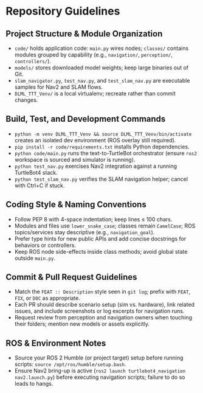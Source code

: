 # Repository Guidelines

## Project Structure & Module Organization
- `code/` holds application code: `main.py` wires nodes; `classes/` contains modules grouped by capability (e.g., `navigation/`, `perception/`, `controllers/`).
- `models/` stores downloaded model weights; keep large binaries out of Git.
- `slam_navigator.py`, `test_nav.py`, and `test_slam_nav.py` are executable samples for Nav2 and SLAM flows.
- `DLML_TTT_Venv/` is a local virtualenv; recreate rather than commit changes.

## Build, Test, and Development Commands
- `python -m venv DLML_TTT_Venv && source DLML_TTT_Venv/bin/activate` creates an isolated dev environment (ROS overlay still required).
- `pip install -r code/requirements.txt` installs Python dependencies.
- `python code/main.py` runs the text-to-TurtleBot orchestrator (ensure `ros2` workspace is sourced and simulator is running).
- `python test_nav.py` exercises Nav2 integration against a running TurtleBot4 stack.
- `python test_slam_nav.py` verifies the SLAM navigation helper; cancel with Ctrl+C if stuck.

## Coding Style & Naming Conventions
- Follow PEP 8 with 4-space indentation; keep lines ≤ 100 chars.
- Modules and files use `lower_snake_case`; classes remain `CamelCase`; ROS topics/services stay descriptive (e.g., `navigation_goal`).
- Prefer type hints for new public APIs and add concise docstrings for behaviors or controllers.
- Keep ROS node side-effects inside class methods; avoid global state outside `main.py`.

## Commit & Pull Request Guidelines
- Match the `FEAT :: Description` style seen in `git log`; prefix with `FEAT`, `FIX`, or `DOC` as appropriate.
- Each PR should describe scenario setup (sim vs. hardware), link related issues, and include screenshots or log excerpts for navigation runs.
- Request review from perception and navigation owners when touching their folders; mention new models or assets explicitly.

## ROS & Environment Notes
- Source your ROS 2 Humble (or project target) setup before running scripts: `source /opt/ros/humble/setup.bash`.
- Ensure Nav2 bring-up is active (`ros2 launch turtlebot4_navigation nav2.launch.py`) before executing navigation scripts; failure to do so leads to hangs.
